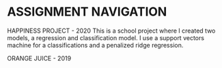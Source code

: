 # ASSIGNMENT NAVIGATION
HAPPINESS PROJECT - 2020
This is a school project where I created two models, a regression and classification model.
I use a support vectors machine for a classifications and a penalized ridge regression.

ORANGE JUICE - 2019
